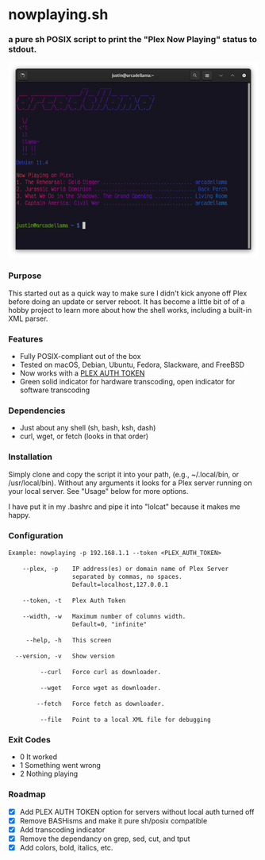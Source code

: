# nowplaying.sh
### a pure sh POSIX script to print the "Plex Now Playing" status to stdout.

![Image](/images/screenshot.png)

### Purpose
This started out as a quick way to make sure I didn't kick anyone off Plex before doing an update or server reboot. It has become a little bit of of a hobby project to learn more about how the shell works, including a built-in XML parser.

### Features
- Fully POSIX-compliant out of the box
- Tested on macOS, Debian, Ubuntu, Fedora, Slackware, and FreeBSD
- Now works with a [PLEX AUTH TOKEN](https://support.plex.tv/articles/204059436-finding-an-authentication-token-x-plex-token/)
- Green solid indicator for hardware transcoding, open indicator for software transcoding

### Dependencies
- Just about any shell (sh, bash, ksh, dash)
- curl, wget, or fetch (looks in that order)

### Installation
Simply clone and copy the script it into your path, (e.g., ~/.local/bin, or /usr/local/bin). Without any arguments it looks for a Plex server running on your local server.
See "Usage" below for more options.

I have put it in my .bashrc and pipe it into "lolcat" because it makes me happy.

### Configuration

    Example: nowplaying -p 192.168.1.1 --token <PLEX_AUTH_TOKEN> 
            
        --plex, -p    IP address(es) or domain name of Plex Server
                      separated by commas, no spaces.
                      Default=localhost,127.0.0.1

        --token, -t   Plex Auth Token

        --width, -w   Maximum number of columns width.
                      Default=0, "infinite"

         --help, -h   This screen

      --version, -v   Show version

             --curl   Force curl as downloader.

             --wget   Force wget as downloader.

            --fetch   Force fetch as downloader.

             --file   Point to a local XML file for debugging

### Exit Codes
- 0 It worked
- 1 Something went wrong
- 2 Nothing playing

### Roadmap
- [x] Add PLEX AUTH TOKEN option for servers without local auth turned off
- [x] Remove BASHisms and make it pure sh/posix compatible
- [x] Add transcoding indicator
- [x] Remove the dependancy on grep, sed, cut, and tput
- [x] Add colors, bold, italics, etc.
